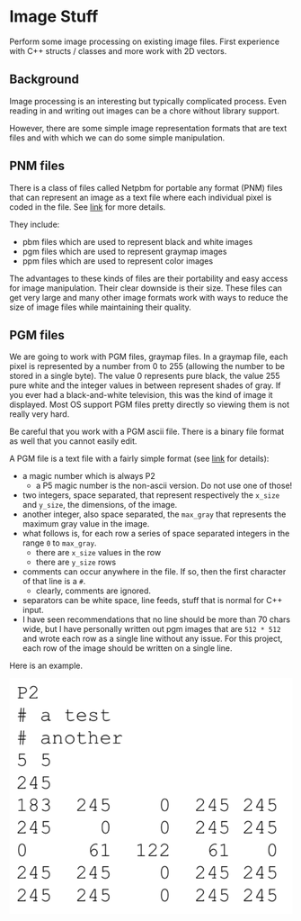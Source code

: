# Image Stuff

Perform some image processing on existing image files. First experience with C++ structs / classes and more work with 2D vectors.

## Background

Image processing is an interesting but typically complicated process. Even reading in and writing out images can be a chore without library support.

However, there are some simple image representation formats that are text files and with which we can do some simple manipulation.

## PNM files

There is a class of files called Netpbm for portable any format (PNM) files that can represent an image as a text file where each individual pixel is coded in the file. See [link](https://en.wikipedia.org/wiki/Netpbm_format) for more details.

They include:

- pbm files which are used to represent black and white images
- pgm files which are used to represent graymap images
- ppm files which are used to represent color images

The advantages to these kinds of files are their portability and easy access for image manipulation. Their clear downside is their size. These files can get very large and many other image formats work with ways to reduce the size of image files while maintaining their quality.

## PGM files

We are going to work with PGM files, graymap files. In a graymap file, each pixel is represented by a number from 0 to 255 (allowing the number to be stored in a single byte). The value 0 represents pure black, the value 255 pure white and the integer values in between represent shades of gray. If you ever had a black-and-white television, this was the kind of image it displayed. Most OS support PGM files pretty directly so viewing them is not really very hard.

Be careful that you work with a PGM ascii file. There is a binary file format as well that you cannot easily edit.

A PGM file is a text file with a fairly simple format (see [link](https://en.wikipedia.org/wiki/Netpbm_format#PGM_example) for details):

- a magic number which is always P2
  - a P5 magic number is the non-ascii version. Do not use one of those!
- two integers, space separated, that represent respectively the `x_size` and `y_size`, the dimensions, of the image.
- another integer, also space separated, the `max_gray` that represents the maximum gray value in the image.
- what follows is, for each row a series of space separated integers in the range `0` to `max_gray`.
  - there are `x_size` values in the row
  - there are `y_size` rows
- comments can occur anywhere in the file. If so, then the first character of that line is a `#`.
  - clearly, comments are ignored.
- separators can be white space, line feeds, stuff that is normal for C++ input.
- I have seen recommendations that no line should be more than 70 chars wide, but I have personally written out pgm images that are `512 * 512` and wrote each row as a single line without any issue. For this project, each row of the image should be written on a single line.

Here is an example.

![](https://raw.githubusercontent.com/liutiantian233/CPP-Project/master/Proj08/Proj08-1.png)
